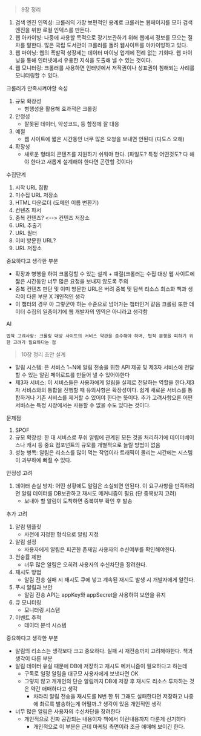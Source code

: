 > 9장 정리
1. 검색 엔진 인덱싱: 크롤러의 가장 보편적인 용례로 크롤러는 웹페이지를 모아 검색 엔진을 위한 로컬 인덱스를 만든다.
2. 웹 아카이빙: 나중에 사용할 목적으로 장기보관하기 위해 웹에서 정보를 모으는 절차를 말한다. 많은 국립 도서관이 크롤러를 돌려 웹사이트를 아카이빙하고 있다.
3. 웹 마이닝: 웹의 폭발적 성장세는 데이터 마이닝 업계에 전례 없는 기회다. 웹 마이닝을 통해 인터넷에서 유용한 지식을 도출해 낼 수 있는 것이다.
4. 웹 모니터링: 크롤러를 사용하면 인터넷에서 저작권이나 상표권이 침해되는 사례를 모니터링할 수 있다.

크롤러가 만족시켜야할 속성
1. 규모 확장성
    - 병행성을 활용해 효과적은 크롤링
2. 안정성
    - 잘못된 데이터, 악성코드, 등 함정에 잘 대응
3. 예절
    - 웹 사이트에 짧은 시간동안 너무 많은 요청을 보내면 안된다 (디도스 오해)
4. 확장성
    - 새로운 형태의 콘텐츠를 지원하기 쉬워야 한다. (파일도? 특정 어떤것도? 다 해야 한다고 새롭게 설계해야 한다면 곤란할 것이다)

수집단계
1. 시작 URL 집합
2. 미수집 URL 저장소
3. HTML 다운로더 (도메인 이름 변환기)
4. 컨텐츠 파서
5. 중복 컨텐츠? <--> 컨텐츠 저장소
6. URL 추출기
7. URL 필터
8. 이미 방문한 URL?
10. URL 저장소

중요하다고 생각한 부분
- 확장과 병행을 하여 크롤링할 수 있는 설계 + 예절(크롤러는 수집 대상 웹 사이트에 짧은 시간동안 너무 많은 요청을 보내지 않도록 주의
- 중복 컨텐츠 판단 및 이미 방문한 URL은 버려 중복 및 탐색 리소스 최소화
책과 생각이 다른 부분
  X
개인적인 생각
- 이 챕터의 경우 아 그렇군아 하는 수준으로 넘어가는 챕터인거 같음 크롤링 또한 데이터 수집의 일종이기에 웹 개발자의 영역은 아니라고 생각함

AI
```
법적 고려사항: 크롤링 대상 사이트의 서비스 약관을 준수해야 하며, 법적 분쟁을 피하기 위한 고려가 필요하다는 점
```

> 10장 정리
초안 설계
- 알림 시스템: 은 서비스 1~N에 알림 전송을 위한 API 제공 및 제3자 서비스에 전달할 수 있는 알림 페이로드를 만들어 낼 수 있어야한다
- 제3자 서비스: 이 서비스들은 사용자에게 알림을 실제로 전달하는 역할을 한다.제3자 서비스와의 통합을 진행할 때 유의사항은 확장성이다. 쉽게 새로운 서비스를 통합하거나 기존 서비스를 제거할 수 있어야 한다는 뜻이다. 추가 고려사항으론 어떤 서비스는 특정 시장에서는 사용할 수 없을 수도 있다는 것이다.

문제점
1. SPOF
2. 규모 확장성: 한 대 서비스로 푸쉬 알림에 관계된 모든 것을 처리하기에 데이터베이스나 캐시 등 중요 컴포넌트의 규모를 개별적으로 늘릴 방법이 없음
3. 성능 병목: 알림은 리소스를 많이 먹는 작업이라 트래픽이 몰리는 시간에는 시스템이 과부하에 빠질 수 있다.

안정성 고려
1. 데이터 손실 방지: 어떤 상황에도 알림은 소실되면 안된다. 이 요구사항을 만족하려면 알림 데이터를 DB보관하고 재시도 메커니즘이 필요 (단 중복방지 고려)
   - 보내야 할 알림이 도착하면 중복여부 확인 후 발송

추가 고려
1. 알림 템플릿
   - 사전에 지정한 형식으로 알림 지정
2. 알림 설정
   - 사용자에게 알림은 피곤한 존재임 사용자의 수신여부를 확인해야한다.
3. 전숭률 제한
   - 너무 많은 알림은 오히려 사용자의 수신차단을 장려한다.
4. 재시도 방법
   - 알림 전송 실패 시 재시도 큐에 넣고 계속된 재시도 발생 시 개발자에게 알린다.
5. 푸시 알림과 보안
   - 알림 전송 API는 appKey와 appSecret을 사용하여 보안을 유지
6. 큐 모니터링
   - 모니터링 시스템
7. 이벤트 추적
   - 데이터 분석 시스템

중요하다고 생각한 부분
- 알림의 리소스는 생각보다 크고 중요하다. 실패 시 재전송까지 고려해야한다.
책과 생각이 다른 부분
- 알림 데이터 유실 때문에 DB에 저장하고 재시도 메커니즘이 필요하다고 하는데
   - 구독로 일정 알림을 대규모 사용자에게 보낸다면 OK
   - 그렇지 않고 개개인의 단순 알림까지 DB에 저장 후 재시도 리소스 투자하는 것은 약간 애매하다고 생각
      - 차라리 알림 전송을 재시도를 N번 한 뒤 그래도 실패한다면 저장하고 나중에 촤르륵 발송하는게 어떨까..? 생각이 있음
개인적인 생각
- 너무 많은 알림은 사용자의 수신차단을 장려한다
  - 개인적으로 진짜 공감되는 내용이자 책에서 이런내용까지 다룬게 신기하다
    - 개인적으로 이 부분은 근데 마케팅 측면이라 조금 애매해 보이긴 한다.